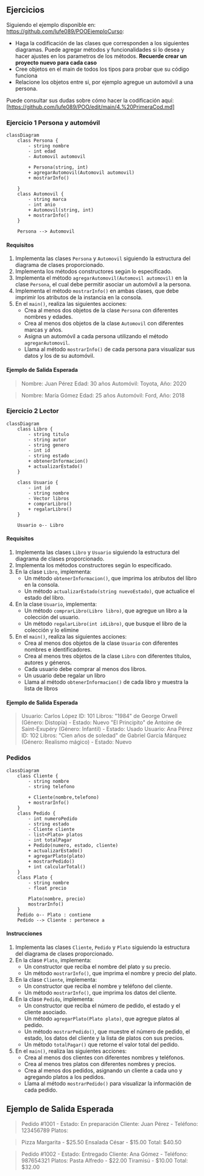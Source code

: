 ##  Ejercicios

Siguiendo el ejemplo disponible en: https://github.com/lufe089/POOEjemploCurso: 

* Haga la codificación de las clases que corresponden a los siguientes diagramas. Puede agregar métodos y funcionalidades si lo desea y hacer ajustes en los 
parametros de los métodos.  **Recuerde crear un proyecto nuevo para cada caso**
* Cree objetos en el main de todos los tipos para probar que su código funciona
* Relacione los objetos entre si, por ejemplo agregue un automóvil a una persona.  

Puede consultar sus dudas sobre cómo hacer la codificación aquí: [https://github.com/lufe089/POO/edit/main/4.%20PrimeraCod.md]

### Ejercicio 1 Persona y automóvil
```mermaid
classDiagram
    class Persona {
        - string nombre
        - int edad
        - Automovil automovil

        + Persona(string, int)
        + agregarAutomovil(Automovil automovil)
        + mostrarInfo()

    } 
    class Automovil {
        - string marca
        - int anio
        + Automovil(string, int)
        + mostrarInfo()
    }

    Persona --> Automovil
```

#### **Requisitos**
1. Implementa las clases `Persona` y `Automovil` siguiendo la estructura del diagrama de clases proporcionado.
2. Implementa los métodos constructores según lo especificado.
3. Implementa el método `agregarAutomovil(Automovil automovil)` en la clase `Persona`, el cual debe permitir asociar un automóvil a la persona.
4. Implementa el método `mostrarInfo()` en ambas clases, que debe imprimir los atributos de la instancia en la consola.
5. En el `main()`, realiza las siguientes acciones:
   - Crea al menos dos objetos de la clase `Persona` con diferentes nombres y edades.
   - Crea al menos dos objetos de la clase `Automovil` con diferentes marcas y años.
   - Asigna un automóvil a cada persona utilizando el método `agregarAutomovil`.
   - Llama al método `mostrarInfo()` de cada persona para visualizar sus datos y los de su automóvil.

#### **Ejemplo de Salida Esperada**
>Nombre: Juan Pérez Edad: 30 años Automóvil: Toyota, Año: 2020

>Nombre: María Gómez Edad: 25 años Automóvil: Ford, Año: 2018

### Ejercicio 2 Lector
```mermaid
classDiagram
    class Libro {
        - string titulo
        - string autor
        - string genero
        - int id
        - string estado
        + obtenerInformacion()
        + actualizarEstado()
    }
    
    class Usuario {
        - int id
        - string nombre
        - Vector libros
        + comprarLibro()
        + regalarLibro() 
    }

    Usuario o-- Libro
```
#### **Requisitos**
1. Implementa las clases `Libro` y `Usuario` siguiendo la estructura del diagrama de clases proporcionado.
2. Implementa los métodos constructores según lo especificado.
3. En la clase `Libro`, implementa:
   - Un método `obtenerInformacion()`, que imprima los atributos del libro en la consola.
   - Un método `actualizarEstado(string nuevoEstado)`, que actualice el estado del libro.
4. En la clase `Usuario`, implementa:
   - Un método `comprarLibro(Libro libro)`, que agregue un libro a la colección del usuario.
   - Un método `regalarLibro(int idLibro)`, que busque el libro de la colección y lo elimine
5. En el `main()`, realiza las siguientes acciones:
   - Crea al menos dos objetos de la clase `Usuario` con diferentes nombres e identificadores.
   - Crea al menos tres objetos de la clase `Libro` con diferentes títulos, autores y géneros.
   - Cada usuario debe comprar al menos dos libros.
   - Un usuario debe regalar un libro
   - Llama al método `obtenerInformacion()` de cada libro y muestra la lista de libros

#### **Ejemplo de Salida Esperada**
>Usuario: Carlos López ID: 101 Libros:
"1984" de George Orwell (Género: Distopía) - Estado: Nuevo
"El Principito" de Antoine de Saint-Exupéry (Género: Infantil) - Estado: Usado
Usuario: Ana Pérez ID: 102 Libros:
"Cien años de soledad" de Gabriel García Márquez (Género: Realismo mágico) - Estado: Nuevo

### Pedidos
```mermaid
classDiagram
    class Cliente {
        - string nombre
        - string telefono

        + Cliente(nombre,telefono)
        + mostrarInfo()
    }
    class Pedido {
        - int numeroPedido
        - string estado
        - Cliente cliente
        - list<Plato> platos
        - int totalPagar
        + Pedido(numero, estado, cliente)
        + actualizarEstado()
        + agregarPlato(plato)
        + mostrarPedido()
        + int calcularTotal()
    }
    class Plato {
        - string nombre
        - float precio

        Plato(nombre, precio)
        mostrarInfo()
    }
    Pedido o-- Plato : contiene
    Pedido --> Cliente : pertenece a
```
#### Instrucciones
1. Implementa las clases `Cliente`, `Pedido` y `Plato` siguiendo la estructura del diagrama de clases proporcionado.
2. En la clase `Plato`, implementa:
   - Un constructor que reciba el nombre del plato y su precio.
   - Un método `mostrarInfo()`, que imprima el nombre y precio del plato.
3. En la clase `Cliente`, implementa:
   - Un constructor que reciba el nombre y teléfono del cliente.
   - Un método `mostrarInfo()`, que imprima los datos del cliente.
4. En la clase `Pedido`, implementa:
   - Un constructor que reciba el número de pedido, el estado y el cliente asociado.
   - Un método `agregarPlato(Plato plato)`, que agregue platos al pedido.
   - Un método `mostrarPedido()`, que muestre el número de pedido, el estado, los datos del cliente y la lista de platos con sus precios.
   - Un método `totalPagar()` que retorne el valor total del pedido.
5. En el `main()`, realiza las siguientes acciones:
   - Crea al menos dos clientes con diferentes nombres y teléfonos.
   - Crea al menos tres platos con diferentes nombres y precios.
   - Crea al menos dos pedidos, asignando un cliente a cada uno y agregando platos a los pedidos.
   - Llama al método `mostrarPedido()` para visualizar la información de cada pedido.

## **Ejemplo de Salida Esperada**
> Pedido #1001 - Estado: En preparación Cliente: Juan Pérez - Teléfono: 123456789 Platos:

> Pizza Margarita - $25.50
> Ensalada César - $15.00 Total: $40.50

> Pedido #1002 - Estado: Entregado Cliente: Ana Gómez - Teléfono: 987654321 Platos:
>Pasta Alfredo - $22.00
>Tiramisú - $10.00 Total: $32.00

